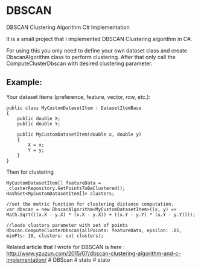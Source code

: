 # DBSCAN
DBSCAN Clustering Algorithm C# Implementation

It is a small project that I implemented DBSCAN Clustering algorithm in C#.

For using this you only need to define your own dataset class and create DbscanAlgorithm class to perform clustering. After that only call the ComputeClusterDbscan with desired clustering parameter.

Example: 
--------
Your dataset items (preference, feature, vector, row, etc.):

    public class MyCustomDatasetItem : DatasetItemBase
    {
        public double X;
        public double Y;
    
        public MyCustomDatasetItem(double x, double y)
        {
            X = x;
            Y = y;
        }
    }

Then for clustering

    MyCustomDatasetItem[] featureData = _clusterRepository.GetPointsToBeClustered();
    HashSet<MyCustomDatasetItem[]> clusters;
    
    //set the metric function for clustering distance computation.
    var dbscan = new DbscanAlgorithm<MyCustomDatasetItem>((x, y) => Math.Sqrt(((x.X - y.X) * (x.X - y.X)) + ((x.Y - y.Y) * (x.Y - y.Y))));
    
    //loads clusters parameter with set of points
    dbscan.ComputeClusterDbscan(allPoints: featureData, epsilon: .01, minPts: 10, clusters: out clusters);

Related article that I wrote for DBSCAN is here : http://www.yzuzun.com/2015/07/dbscan-clustering-algorithm-and-c-implementation/
#   D B S c a n  
 #   s t a t o  
 #   s t a t o  
 